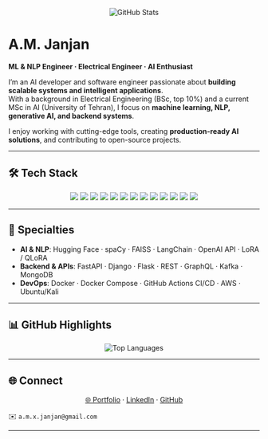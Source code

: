 <!--
  _____       _ _       _           
 |  ___|_   _(_) |_ ___| |__   __ _ 
 | |_  | | | | | __/ __| '_ \ / _` |
 |  _| | | |_| | | || (__| | | | (_| |
 |_|    \__,_|_|\__\___|_| |_|\__,_|
                                    
-->

<p align="center">
  <img src="https://github-readme-stats.vercel.app/api?username=A-janjan&theme=gotham&hide_border=false&include_all_commits=true&count_private=true" alt="GitHub Stats" />
</p>

# A.M. Janjan

**ML & NLP Engineer · Electrical Engineer · AI Enthusiast**

I’m an AI developer and software engineer passionate about **building scalable systems and intelligent applications**.  
With a background in Electrical Engineering (BSc, top 10%) and a current MSc in AI (University of Tehran), I focus on **machine learning, NLP, generative AI, and backend systems**.  

I enjoy working with cutting-edge tools, creating **production-ready AI solutions**, and contributing to open-source projects.

---

## 🛠️ Tech Stack

<p align="center">
  <img src="https://img.shields.io/badge/python-3670A0?style=for-the-badge&logo=python&logoColor=ffdd54" />
  <img src="https://img.shields.io/badge/c%2B%2B-%2300599C?style=for-the-badge&logo=c%2B%2B&logoColor=white" />
  <img src="https://img.shields.io/badge/TensorFlow-%23FF6F00?style=for-the-badge&logo=TensorFlow&logoColor=white" />
  <img src="https://img.shields.io/badge/PyTorch-%23EE4C2C?style=for-the-badge&logo=PyTorch&logoColor=white" />
  <img src="https://img.shields.io/badge/scikit--learn-%23F7931E?style=for-the-badge&logo=scikit-learn&logoColor=white" />
  <img src="https://img.shields.io/badge/Keras-%23D00000?style=for-the-badge&logo=Keras&logoColor=white" />
  <img src="https://img.shields.io/badge/FastAPI-005571?style=for-the-badge&logo=fastapi&logoColor=white" />
  <img src="https://img.shields.io/badge/Django-%23092E20?style=for-the-badge&logo=django&logoColor=white" />
  <img src="https://img.shields.io/badge/PostgreSQL-%23316192?style=for-the-badge&logo=postgresql&logoColor=white" />
  <img src="https://img.shields.io/badge/MySQL-%2300f?style=for-the-badge&logo=mysql&logoColor=white" />
  <img src="https://img.shields.io/badge/Docker-%230db7ed?style=for-the-badge&logo=docker&logoColor=white" />
  <img src="https://img.shields.io/badge/GitHub%20Actions-2088FF?style=for-the-badge&logo=github-actions&logoColor=white" />
  <img src="https://img.shields.io/badge/Linux-FCC624?style=for-the-badge&logo=linux&logoColor=black" />
</p>

---

## 🔧 Specialties

- **AI & NLP**: Hugging Face · spaCy · FAISS · LangChain · OpenAI API · LoRA / QLoRA  
- **Backend & APIs**: FastAPI · Django · Flask · REST · GraphQL · Kafka · MongoDB  
- **DevOps**: Docker · Docker Compose · GitHub Actions CI/CD · AWS · Ubuntu/Kali  

---

## 📊 GitHub Highlights

<p align="center">
  <img src="https://github-readme-stats.vercel.app/api/top-langs/?username=A-janjan&theme=gotham&hide_border=false&include_all_commits=true&count_private=true&layout=compact" alt="Top Languages" />
</p>

---

## 🌐 Connect

<p align="center">
  <a href="https://a-janjan.github.io/" target="_blank">🌐 Portfolio</a> ·
  <a href="https://www.linkedin.com/in/amir-mohammad-janjan-181707286" target="_blank">LinkedIn</a> ·
  <a href="https://github.com/A-janjan" target="_blank">GitHub</a>
</p>

✉️ `a.m.x.janjan@gmail.com`  

---
